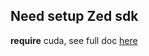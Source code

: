 ## Need setup Zed sdk
**require** cuda, see full doc [here](https://github.com/stereolabs/zed-sdk)


